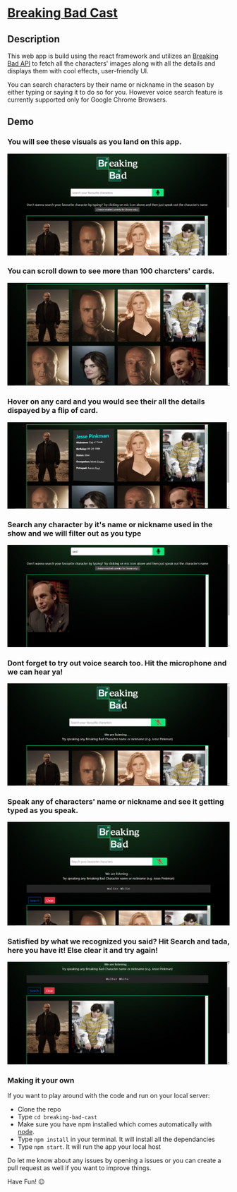 # [Breaking Bad Cast](https://shehroze-1122.github.io/breaking-bad-cast/)

## Description

This web app is build using the react framework and utilizes an [Breaking Bad API](https://breakingbadapi.com/documentation) to fetch all the characters' images along with all the details and displays them with cool effects, user-friendly UI.

You can search characters by their name or nickname in the season by either typing or saying it to do so for you. However voice search feature is currently supported only for Google Chrome Browsers.

## Demo 

### You will see these visuals as you land on this app.

![home screen](https://github.com/shehroze-1122/breaking-bad-cast/blob/main/ReadmeImages/home.PNG)

### You can scroll down to see more than 100 charcters' cards.

![characters' card](https://github.com/shehroze-1122/breaking-bad-cast/blob/main/ReadmeImages/characters.PNG)

### Hover on any card and you would see their all the details dispayed by a flip of card.

![character info](https://github.com/shehroze-1122/breaking-bad-cast/blob/main/ReadmeImages/charachter-details.PNG)

### Search any character by it's name or nickname used in the show and we will filter out as you type

![type-search](https://github.com/shehroze-1122/breaking-bad-cast/blob/main/ReadmeImages/type-search.PNG)

### Dont forget to try out voice search too. Hit the microphone and we can hear ya!

![voice-search-enabled](https://github.com/shehroze-1122/breaking-bad-cast/blob/main/ReadmeImages/voice-search-enable.PNG)

### Speak any of characters' name or nickname and see it getting typed as you speak.

![voice-search-speech](https://github.com/shehroze-1122/breaking-bad-cast/blob/main/ReadmeImages/voice-search-speech.PNG)

### Satisfied by what we recognized you said? Hit Search and tada, here you have it! Else clear it and try again!

![voice-search](https://github.com/shehroze-1122/breaking-bad-cast/blob/main/ReadmeImages/voice-search.PNG)


### Making it your own
If you want to play around with the code and run on your local server:

- Clone the repo
- Type `cd breaking-bad-cast` 
- Make sure you have npm installed which comes automatically with [node](https://nodejs.org/en/download/).
- Type `npm install` in your terminal. It will install all the dependancies
- Type `npm start`. It will run the app your local host 

Do let me know about any issues by opening a issues or you can create a pull request as well if you want to improve things.

Have Fun! :wink:



